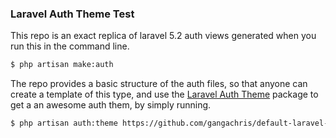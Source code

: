 ### Laravel Auth Theme Test
This repo is an exact replica of laravel 5.2 auth views generated when you run this in the command line.
```bash
$ php artisan make:auth
```

The repo provides a basic structure of the auth files, so that anyone can create a template of this type, and use the [Laravel Auth Theme](https://github.com/gangachris/laravel-auth-themes) package to get a an awesome auth them, by simply running.

```bash
$ php artisan auth:theme https://github.com/gangachris/default-laravel-auth-theme.git
```
